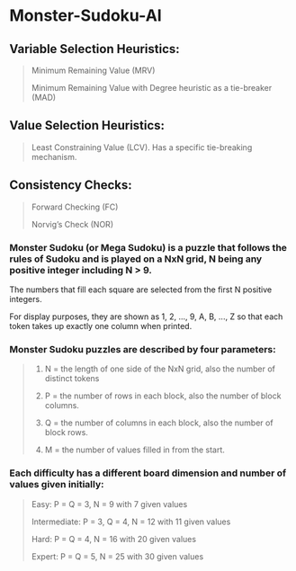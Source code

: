 # Monster-Sudoku-AI

## Variable Selection Heuristics:
> Minimum Remaining Value (MRV)</p>
> Minimum Remaining Value with Degree heuristic as a tie-breaker (MAD)
  
## Value Selection Heuristics:
> Least Constraining Value (LCV). Has a specific tie-breaking mechanism.
  
## Consistency Checks:
> Forward Checking (FC)</p>
> Norvig’s Check (NOR)</p>

### Monster Sudoku (or Mega Sudoku) is a puzzle that follows the rules of Sudoku and is played on a NxN grid, N being any positive integer including N > 9.</p>
The numbers that fill each square are selected from the first N positive integers.</p>
For display purposes, they are shown as 1, 2, ..., 9, A, B, ..., Z so that each token takes up exactly one column when printed.</p>

### Monster Sudoku puzzles are described by four parameters:
> 1. N = the length of one side of the NxN grid, also the number of distinct tokens</p>
> 2. P = the number of rows in each block, also the number of block columns.</p>
> 3. Q = the number of columns in each block, also the number of block rows.</p>
> 4. M = the number of values filled in from the start.</p>
  
### Each difficulty has a different board dimension and number of values given initially:</p>
> Easy: P = Q = 3, N = 9 with 7 given values</p>
> Intermediate: P = 3, Q = 4, N = 12 with 11 given values</p>
> Hard: P = Q = 4, N = 16 with 20 given values</p>
> Expert: P = Q = 5, N = 25 with 30 given values</p>
